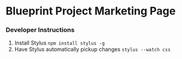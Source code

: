 # Blueprint Project Marketing Page

### Developer Instructions
1. Install Stylus `npm install stylus -g`
2. Have Stylus automatically pickup changes `stylus --watch css`
